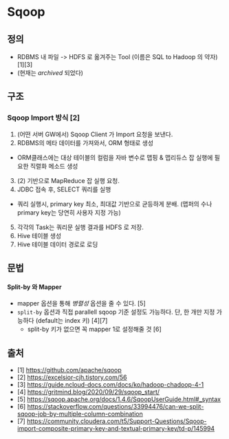 # Sqoop

## 정의
- RDBMS 내 파일 -> HDFS 로 옮겨주는 Tool (이름은 SQL to Hadoop 의 약자) [1][3]
- (현재는 _archived_ 되었다) 

## 구조
### Sqoop Import 방식 [2]
1. (어떤 서버 GW에서) Sqoop Client 가 Import 요청을 보낸다.
2. RDBMS의 메타 데이터를 가져와서, ORM 형태로 생성
  - ORM클래스에는 대상 테이블의 컬럼을 자바 변수로 맵핑 & 맵리듀스 잡 실행에 필요한 직렬화 메소드 생성
3. (2) 기반으로 MapReduce 잡 실행 요청. 
4. JDBC 접속 후, SELECT 쿼리를 실행
  - 쿼리 실행시, primary key 최소, 최대값 기반으로 균등하게 분배. (맵퍼의 수나 primary key는 당연히 사용자 지정 가능)
5. 각각의 Task는 쿼리문 실행 결과를 HDFS 로 저장.
6. Hive 테이블 생성
7. Hive 테이블 데이터 경로로 로딩

## 문법
#### Split-by 와 Mapper
- mapper 옵션을 통해 _병렬성_ 옵션을 줄 수 있다. [5]
- `split-by` 옵션과 직접 parallell sqoop 기준 설정도 가능하다. 단, 한 개만 지정 가능하다 (default는 index 키) [4][7]
    - split-by 키가 없으면 꼭 mapper 1로 설정해줄 것 [6]

## 출처
- [1] https://github.com/apache/sqoop
- [2] https://excelsior-cjh.tistory.com/56
- [3] https://guide.ncloud-docs.com/docs/ko/hadoop-chadoop-4-1
- [4] https://gritmind.blog/2020/09/29/sqoop_start/
- [5] https://sqoop.apache.org/docs/1.4.6/SqoopUserGuide.html#_syntax
- [6] https://stackoverflow.com/questions/33994476/can-we-split-sqoop-job-by-multiple-column-combination
- [7] https://community.cloudera.com/t5/Support-Questions/Sqoop-import-composite-primary-key-and-textual-primary-key/td-p/145994

